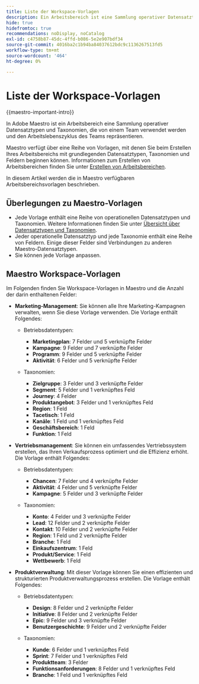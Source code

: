 ```yaml
---
title: Liste der Workspace-Vorlagen
description: Ein Arbeitsbereich ist eine Sammlung operativer Datensatztypen und Taxonomien, die von einem Team verwendet werden und den Arbeitslebenszyklus des Teams darstellen. Maestro verfügt über eine Reihe von Vorlagen, mit denen Sie beim Erstellen Ihres Arbeitsbereichs mit grundlegenden Datensatztypen, Taxonomien und Feldern beginnen können.
hide: true
hidefromtoc: true
recommendations: noDisplay, noCatalog
exl-id: c4758b87-45dc-4ffd-b086-5e2e907bdf34
source-git-commit: 4016ba2c1b94ba84037612bdc9c1136267513fd5
workflow-type: tm+mt
source-wordcount: '464'
ht-degree: 0%

---
```


<!--update the metadata with real information when making this available in TOC and in the left nav:
---
title: List of available workspace templates
description: You can use templates to create workspaces. This article provides a list of available workspace templates
hidefromtoc: yes
hide: yes
author: Alina
feature: Work Management
role: User
---

-->

# Liste der Workspace-Vorlagen

{{maestro-important-intro}}

In Adobe Maestro ist ein Arbeitsbereich eine Sammlung operativer Datensatztypen und Taxonomien, die von einem Team verwendet werden und den Arbeitslebenszyklus des Teams repräsentieren.

Maestro verfügt über eine Reihe von Vorlagen, mit denen Sie beim Erstellen Ihres Arbeitsbereichs mit grundlegenden Datensatztypen, Taxonomien und Feldern beginnen können. Informationen zum Erstellen von Arbeitsbereichen finden Sie unter [Erstellen von Arbeitsbereichen](../architecture/create-workspaces.md).

In diesem Artikel werden die in Maestro verfügbaren Arbeitsbereichsvorlagen beschrieben.

## Überlegungen zu Maestro-Vorlagen

* Jede Vorlage enthält eine Reihe von operationellen Datensatztypen und Taxonomien. Weitere Informationen finden Sie unter [Übersicht über Datensatztypen und Taxonomien](../architecture/overview-of-record-types-and-taxonomies.md).
* Jeder operationelle Datensatztyp und jede Taxonomie enthält eine Reihe von Feldern. Einige dieser Felder sind Verbindungen zu anderen Maestro-Datensatztypen.
* Sie können jede Vorlage anpassen.

<!-- I modeled this article by the "List of available Blueprints" and that articles does not have an Access area

## Access requirements

You must have the following: 

<table style="table-layout:auto">
 <col>
 </col>
 <col>
 </col>
 <tbody>
  <tr>
   <td role="rowheader"><p>Adobe Workfront plan*</p></td>
   <td>
<p>Any</p>
<!--the above is only for closed beta; when going to GA - activate the following plans:    
<p>Current plan: Prime and Ultimate</p>
<p>Legacy plan: Enterprise</p>->
   </td>
  </tr>
  <tr>
   <td role="rowheader"><p>Adobe Workfront license*</p></td>
   <td>
   <p>Any</p> 
  <p>For more information, see <a href="../../administration-and-setup/add-users/access-levels-and-object-permissions/wf-licenses.md" class="MCXref xref">Adobe Workfront licenses overview</a>.</p> </td>
  </tr>
  <tr>
   <td role="rowheader"><p>Product</p></td>
   <td>
   <p> Adobe Workfront</p> </td>
  </tr>
  <tr>
   <td role="rowheader">Access level*</td>
   <td> <p>Any</p>  
</td>
  </tr>
<tr>
   <td role="rowheader">Layout template</td>
   <td> <p>Your system administrator must add the Maestro area in your layout template. For information, see the "Enable Maestro for the users in your Workfront instance" section in the article <a href="../maestro/maestro-overview.md">Adobe Maestro overview</a>. </p>  
</td>
  </tr>
 </tbody>
</table>

>[!NOTE]
>
>*If you don't have access, ask your Workfront administrator if they set additional restrictions in your access level. For information on how a Workfront administrator can change your access level, see [Create or modify custom access levels](../administration-and-setup/add-users/configure-and-grant-access/create-modify-access-levels.md).

-->

## Maestro Workspace-Vorlagen

Im Folgenden finden Sie Workspace-Vorlagen in Maestro und die Anzahl der darin enthaltenen Felder:

* **Marketing-Management**: Sie können alle Ihre Marketing-Kampagnen verwalten, wenn Sie diese Vorlage verwenden. Die Vorlage enthält Folgendes:

   * Betriebsdatentypen:

      * **Marketingplan**: 7 Felder und 5 verknüpfte Felder
      * **Kampagne**: 9 Felder und 7 verknüpfte Felder
      * **Programm**: 9 Felder und 5 verknüpfte Felder
      * **Aktivität**: 6 Felder und 5 verknüpfte Felder
   * Taxonomien:
      * **Zielgruppe**: 3 Felder und 3 verknüpfte Felder
      * **Segment**: 5 Felder und 1 verknüpftes Feld
      * **Journey**: 4 Felder
      * **Produktangebot**: 3 Felder und 1 verknüpftes Feld
      * **Region**: 1 Feld
      * **Tacetisch**: 1 Feld
      * **Kanäle**: 1 Feld und 1 verknüpftes Feld
      * **Geschäftsbereich**: 1 Feld
      * **Funktion**: 1 Feld

* **Vertriebsmanagement**: Sie können ein umfassendes Vertriebssystem erstellen, das Ihren Verkaufsprozess optimiert und die Effizienz erhöht. Die Vorlage enthält Folgendes:

   * Betriebsdatentypen:

      * **Chancen**: 7 Felder und 4 verknüpfte Felder
      * **Aktivität**: 4 Felder und 5 verknüpfte Felder
      * **Kampagne**: 5 Felder und 3 verknüpfte Felder
   * Taxonomien:
      * **Konto**: 4 Felder und 3 verknüpfte Felder
      * **Lead**: 12 Felder und 2 verknüpfte Felder
      * **Kontakt**: 10 Felder und 2 verknüpfte Felder
      * **Region**: 1 Feld und 2 verknüpfte Felder
      * **Branche**: 1 Feld
      * **Einkaufszentrum**: 1 Feld
      * **Produkt/Service**: 1 Feld
      * **Wettbewerb**: 1 Feld

* **Produktverwaltung**: Mit dieser Vorlage können Sie einen effizienten und strukturierten Produktverwaltungsprozess erstellen. Die Vorlage enthält Folgendes:

   * Betriebsdatentypen:

      * **Design**: 8 Felder und 2 verknüpfte Felder
      * **Initiative**: 8 Felder und 2 verknüpfte Felder
      * **Epic**: 9 Felder und 3 verknüpfte Felder
      * **Benutzergeschichte**: 9 Felder und 2 verknüpfte Felder

   * Taxonomien:

      * **Kunde**: 6 Felder und 1 verknüpftes Feld
      * **Sprint**: 7 Felder und 1 verknüpftes Feld
      * **Produktteam**: 3 Felder
      * **Funktionsanforderungen**: 8 Felder und 1 verknüpftes Feld
      * **Branche**: 1 Feld und 1 verknüpftes Feld
